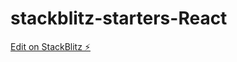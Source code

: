 # stackblitz-starters-React

[Edit on StackBlitz ⚡️](https://stackblitz.com/edit/stackblitz-starters-patfz7)